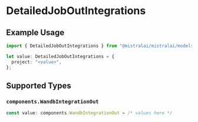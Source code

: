 # DetailedJobOutIntegrations

## Example Usage

```typescript
import { DetailedJobOutIntegrations } from "@mistralai/mistralai/models/components";

let value: DetailedJobOutIntegrations = {
  project: "<value>",
};
```

## Supported Types

### `components.WandbIntegrationOut`

```typescript
const value: components.WandbIntegrationOut = /* values here */
```

